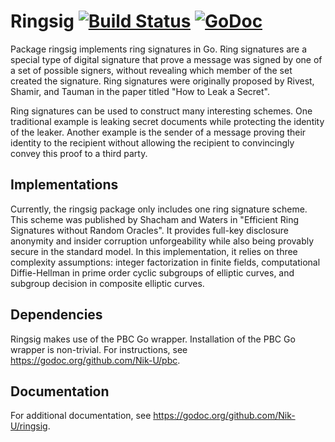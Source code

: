 # Ringsig [![Build Status](https://travis-ci.org/Nik-U/ringsig.svg)](https://travis-ci.org/Nik-U/ringsig) [![GoDoc](https://godoc.org/github.com/Nik-U/ringsig?status.svg)](https://godoc.org/github.com/Nik-U/ringsig)

Package ringsig implements ring signatures in Go. Ring signatures are a
special type of digital signature that prove a message was signed by one of
a set of possible signers, without revealing which member of the set
created the signature. Ring signatures were originally proposed by Rivest,
Shamir, and Tauman in the paper titled "How to Leak a Secret".

Ring signatures can be used to construct many interesting schemes. One
traditional example is leaking secret documents while protecting the
identity of the leaker. Another example is the sender of a message proving
their identity to the recipient without allowing the recipient to
convincingly convey this proof to a third party.

## Implementations
Currently, the ringsig package only includes one ring signature scheme.
This scheme was published by Shacham and Waters in "Efficient Ring
Signatures without Random Oracles". It provides full-key disclosure
anonymity and insider corruption unforgeability while also being provably
secure in the standard model. In this implementation, it relies on three
complexity assumptions: integer factorization in finite fields,
computational Diffie-Hellman in prime order cyclic subgroups of elliptic
curves, and subgroup decision in composite elliptic curves.

## Dependencies
Ringsig makes use of the PBC Go wrapper. Installation of the PBC Go wrapper is
non-trivial. For instructions, see https://godoc.org/github.com/Nik-U/pbc.

## Documentation
For additional documentation, see https://godoc.org/github.com/Nik-U/ringsig.
